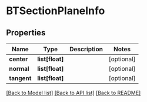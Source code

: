 # BTSectionPlaneInfo

## Properties
Name | Type | Description | Notes
------------ | ------------- | ------------- | -------------
**center** | **list[float]** |  | [optional] 
**normal** | **list[float]** |  | [optional] 
**tangent** | **list[float]** |  | [optional] 

[[Back to Model list]](../README.md#documentation-for-models) [[Back to API list]](../README.md#documentation-for-api-endpoints) [[Back to README]](../README.md)


